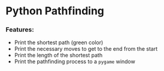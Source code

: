 # Python Pathfinding
### Features:
* Print the shortest path (green color)
* Print the necessary moves to get to the end from the start
* Print the length of the shortest path
* Print the pathfinding process to a `pygame` window
